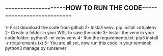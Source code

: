 --------------------HOW TO RUN THE CODE---------------------------
------------------------------------------------------------------

1-  First download the code from github
2-  Install venv: pip install virtualenv
2-  Create a folder in your WSL to save the code
3-  Install the venv in your code folder: python3 -m venv venv
4-  Run the requirements.txt: pip3 install -r requirements.txt
5-  You are all set, now run this code in your terminal: python3 manage.py runserver
